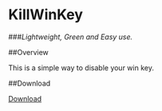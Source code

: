 KillWinKey
==========
###*Lightweight, Green and Easy use.*

##Overview

This is a simple way to disable your win key. 

##Download

[Download](https://github.com/jenson-shi/killwinkey/releases/download/v1.0/KillWinKey.zip)
